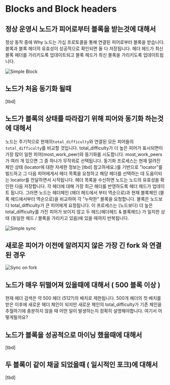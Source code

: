 # Blocks and Block headers

## 정상 운영시 노드가 피어로부터 블록을 받는것에 대해서

정상 동작 중에 Why 노드는 가십 프로토콜을 통해 연결된 피어로부터 블록을 받습니다.
블록과 블록 헤더의 유효성이 성공적으로 확인되면 둘 다 저장됩니다. 헤더 헤드가 최신 블록 헤더를 가리키도록 업데이트되고 블록 헤드가 최신 블록을 가리키도록 업데이트됩니다.

![Simple Block](images/simple_block.png)

## 노드가 처음 동기화 될때

[tbd]

## 노드가 블록의 상태를 따라잡기 위해 피어와 동기화 하는것에 대해서

노드는 주기적으로 현재의`total_difficulty`와 연결된 모든 피어들의 `total_difficulty`를 비교할 것입니다. total_difficulty가 더 높은 피어가 표시되면이 가장 많이 일한 피어(most_work_peer)와 동기화를 시도합니다. most_work_peers가 여러 개 있으면 그 중 하나가 무작위로 선택됩니다.
동기화 프로세스는 현재 알려진 체인 상태 (locator에 대한 자세한 정보는 [tbd] 참고하세요.)를 기반으로 "locator"를 빌드하고 그 다음 피어에게서 헤더 목록을 요청하고 해당 헤더를 선택하는 데 도움이되는 locator를 전달하면서 시작됩니다.
헤더 목록을 수신하면 노드는 노드의 유효성을 확인한 다음 저장합니다. 각 헤더에 대해 가장 최근 헤더를 반영하도록 헤더 헤드가 업데이트 됩니다.
그러면 노드는 헤더체인 (헤더 헤드에서 부터 역순으로)과 현재 블록체인 (블록 헤드에서부터 역순으로)을 비교하여 각 "누락한" 블록을 요청합니다. 블록은 노드보다 total_difficulty가 큰 피어에게 요청됩니다. 이 프로세스는 (노드보다) 더 높은 total_difficulty를 가진 피어가 보이지 않고 두 헤드(헤더헤드 & 블록헤드) 가 일치한 상태 (동일한 헤드 / 블록을 가리키고 있음)에 있을 때까지 반복됩니다.

![Simple sync](images/simple_sync.png)

## 새로운 피어가 이전에 알려지지 않은 가장 긴 fork 와 연결된 경우

![Sync on fork](images/sync_on_fork.png)

## 노드가 매우 뒤떨어져 있을때에 대해서 ( 500 블록 이상 )

현재 헤더 검색은 약 500 헤더 (512?)의 배치로 제한됩니다.  500개 헤더의  첫 배치를 받은 이후에 새로운 헤더 체인이 되지만 새로운 체인의  total_difficulty가 기존 체인을 추월하기에 충분하지 않을 때 어떤 일이 발생하는지 정확히 설명해야합니다.
여기서 어떻게될까요?

## 노드가 블록을 성공적으로 마이닝 했을때에 대해서

[tbd]

## 두 블록이 같이 채굴 되었을때 ( 일시적인 포크)에 대해서

[tbd]
